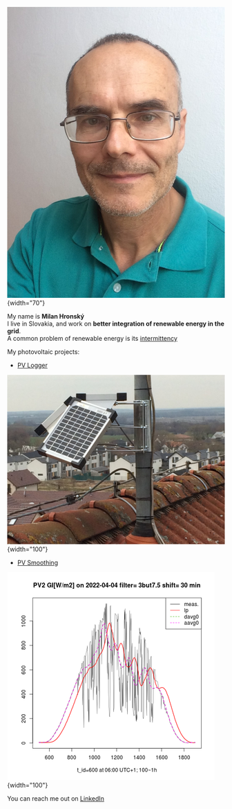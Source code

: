 ![Milan](img/Milan.jpg){width="70"}

My name is **Milan Hronský**  
I live in Slovakia, and work on  **better integration of renewable energy in the grid**.  
A common problem of renewable energy is its [intermittency](https://mhrons.github.io/pv_intermit/)

My photovoltaic projects:

- [PV Logger](https://mhrons.github.io/pv_log/)

![PV Panels](img/PV_Panels.JPG){width="100"}

- [PV Smoothing](https://mhrons.github.io/pv_smooth/)

![GI Smoothing](img/GI_PV2.3but7.5.2022-04-04.png){width="100"}

You can reach me out on [LinkedIn](https://www.linkedin.com/in/milan-hronsky-76132224/)

